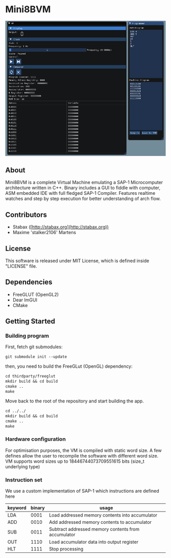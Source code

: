 # Mini8BVM

![VM Overview](/docs/overview.png?raw=true)

## About

Mini8BVM is a complete Virtual Machine emulating a SAP-1 Microcomputer architecture written in C++.
Binary includes a GUI to fiddle with computer, ASM embedded IDE with full fledged SAP-1 Compiler.
Features realtime watches and step by step execution for better understanding of arch flow.

## Contributors
+ Stabax ([http://stabax.org](http://stabax.org))
+ Maxime 'stalker2106' Martens

## License

This software is released under MIT License, which is defined inside "LICENSE" file.

## Dependencies
+ FreeGLUT (OpenGL2)
+ Dear ImGUI
+ CMake

## Getting Started

### Building program

First, fetch git submodules:

    git submodule init --update

then, you need to build the FreeGLut (OpenGL) dependency:

    cd thirdparty/freeglut
    mkdir build && cd build
    cmake ..
    make

Move back to the root of the repository and start building the app.

    cd ../../
    mkdir build && cd build
    cmake ..
    make

### Hardware configuration

For optimisation purposes, the VM is compiled with static word size.
A few defines allow the user to recompile the software with different word size.
VM supports word sizes up to 18446744073709551615 bits (size_t underlying type)

### Instruction set

We use a custom implementation of SAP-1 which instructions are defined here

| keyword | binary | usage |
| --- | ---- | ---- |
| LDA | 0001 | Load addressed memory contents into accumulator |
| ADD | 0010 | Add addressed memory contents to accumulator |
| SUB | 0011 | Subtract addressed memory contents from accumulator |
| OUT | 1110 | Load accumulator data into output register |
| HLT | 1111 | Stop processing |
